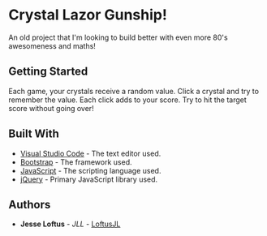 # Crystal Lazor Gunship!

An old project that I'm looking to build better with even more 80's awesomeness and maths! 

## Getting Started

Each game, your crystals receive a random value. Click a crystal and try to remember the value. Each click adds to your score. Try to hit the target score without going over!

## Built With

* [Visual Studio Code](https://code.visualstudio.com/) - The text editor used.
* [Bootstrap](https://getbootstrap.com/) - The framework used.
* [JavaScript](https://www.javascript.com/) - The scripting language used.
* [jQuery](https://jquery.com/) - Primary JavaScript library used.

## Authors

* **Jesse Loftus** - *JLL* - [LoftusJL](https://github.com/LoftusJL)
